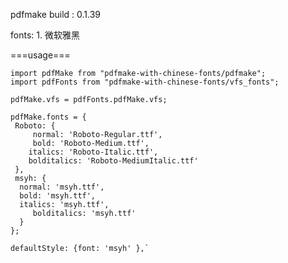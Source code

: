 pdfmake build : 0.1.39

fonts:
	1. 微软雅黑
	
	
	
===usage===

	import pdfMake from "pdfmake-with-chinese-fonts/pdfmake";
	import pdfFonts from "pdfmake-with-chinese-fonts/vfs_fonts";

	pdfMake.vfs = pdfFonts.pdfMake.vfs;

	pdfMake.fonts = {
 	 Roboto: {
    	 normal: 'Roboto-Regular.ttf',
    	 bold: 'Roboto-Medium.ttf',
     	italics: 'Roboto-Italic.ttf',
     	bolditalics: 'Roboto-MediumItalic.ttf'
	 },
	 msyh: { 
   	  normal: 'msyh.ttf',
   	  bold: 'msyh.ttf',
   	  italics: 'msyh.ttf',
    	 bolditalics: 'msyh.ttf'
   	  }
 	};
 
	defaultStyle: {font: 'msyh' },`
